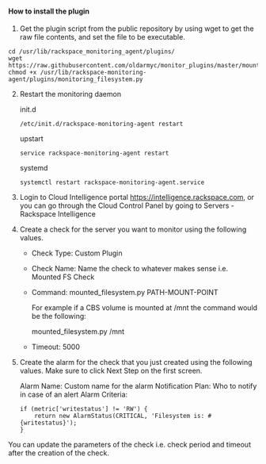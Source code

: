 
#### How to install the plugin

1. Get the plugin script from the public repository by using wget to get the raw file contents, and set the file to be executable.
```
cd /usr/lib/rackspace_monitoring_agent/plugins/
wget https://raw.githubusercontent.com/oldarmyc/monitor_plugins/master/mounted_filesystem.py
chmod +x /usr/lib/rackspace-monitoring-agent/plugins/monitoring_filesystem.py
```

2. Restart the monitoring daemon

    init.d
    ```
    /etc/init.d/rackspace-monitoring-agent restart
    ```

    upstart
    ```
    service rackspace-monitoring-agent restart
    ```

    systemd
    ```
    systemctl restart rackspace-monitoring-agent.service
    ```

3. Login to Cloud Intelligence portal https://intelligence.rackspace.com, or you can go through the Cloud Control Panel by going to Servers - Rackspace Intelligence

4. Create a check for the server you want to monitor using the following values.

    * Check Type: Custom Plugin
    * Check Name: Name the check to whatever makes sense i.e. Mounted FS Check
    * Command: mounted_filesystem.py PATH-MOUNT-POINT

      For example if a CBS volume is mounted at /mnt the command would be the following:

      mounted_filesystem.py /mnt

    * Timeout: 5000


5. Create the alarm for the check that you just created using the following values. Make sure to click Next Step on the first screen.

    Alarm Name: Custom name for the alarm
    Notification Plan: Who to notify in case of an alert
    Alarm Criteria:
    ```
    if (metric['writestatus'] != 'RW') {
        return new AlarmStatus(CRITICAL, 'Filesystem is: #{writestatus}');
    }
    ```

You can update the parameters of the check i.e. check period and timeout after the creation of the check.
